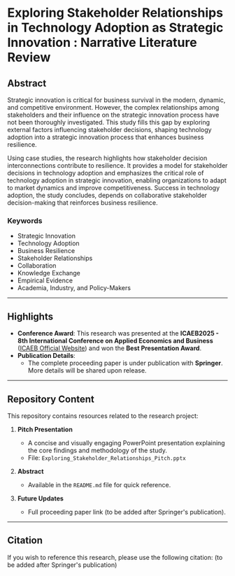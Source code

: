 # Exploring Stakeholder Relationships in Technology Adoption as Strategic Innovation : Narrative Literature Review

## Abstract
Strategic innovation is critical for business survival in the modern, dynamic, and competitive environment. However, the complex relationships among stakeholders and their influence on the strategic innovation process have not been thoroughly investigated. This study fills this gap by exploring external factors influencing stakeholder decisions, shaping technology adoption into a strategic innovation process that enhances business resilience. 

Using case studies, the research highlights how stakeholder decision interconnections contribute to resilience. It provides a model for stakeholder decisions in technology adoption and emphasizes the critical role of technology adoption in strategic innovation, enabling organizations to adapt to market dynamics and improve competitiveness. Success in technology adoption, the study concludes, depends on collaborative stakeholder decision-making that reinforces business resilience.

### Keywords
- Strategic Innovation
- Technology Adoption
- Business Resilience
- Stakeholder Relationships
- Collaboration
- Knowledge Exchange
- Empirical Evidence
- Academia, Industry, and Policy-Makers

---

## Highlights
- **Conference Award**: This research was presented at the **ICAEB2025 - 8th International Conference on Applied Economics and Business** ([ICAEB Official Website](https://www.icaeb.org/)) and won the **Best Presentation Award**.
- **Publication Details**: 
  - The complete proceeding paper is under publication with **Springer**. More details will be shared upon release.

---

## Repository Content
This repository contains resources related to the research project:

1. **Pitch Presentation**  
   - A concise and visually engaging PowerPoint presentation explaining the core findings and methodology of the study.  
   - File: `Exploring_Stakeholder_Relationships_Pitch.pptx`

2. **Abstract**  
   - Available in the `README.md` file for quick reference.

3. **Future Updates**  
   - Full proceeding paper link (to be added after Springer's publication).  

---

## Citation
If you wish to reference this research, please use the following citation:
(to be added after Springer's publication)
